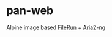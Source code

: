 # pan-web
Alpine image based [FileRun](https://filerun.com) + [Aria2-ng](http://ariang.mayswind.net/)
